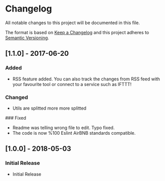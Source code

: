 # Changelog
All notable changes to this project will be documented in this file.

The format is based on [Keep a Changelog](http://keepachangelog.com/en/1.0.0/)
and this project adheres to [Semantic Versioning](http://semver.org/spec/v2.0.0.html).


## [1.1.0] - 2017-06-20
### Added
- RSS feature added. You can also track the changes from RSS feed with your favourite tool or connect to a service such as IFTTT!

### Changed
- Utils are splitted more more splitted

### Fixed
- Readme was telling wrong file to edit. Typo fixed.
- The code is now %100 Eslint AirBNB standards compatible.

## [1.0.0] - 2018-05-03
### Initial Release
- Initial Release
